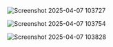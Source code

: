 ![Screenshot 2025-04-07 103727](https://github.com/user-attachments/assets/268b7f59-0b02-4bbd-9722-a918a446adcb)

![Screenshot 2025-04-07 103754](https://github.com/user-attachments/assets/ad0db5d4-e510-431d-9eb3-605378c830f8)

![Screenshot 2025-04-07 103828](https://github.com/user-attachments/assets/62dbac34-d0ec-4d97-a8ab-08e9f14fb582)
